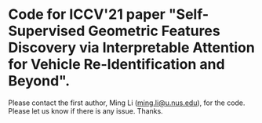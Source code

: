 # Code for ICCV'21 paper "Self-Supervised Geometric Features Discovery via Interpretable Attention for Vehicle Re-Identification and Beyond".

Please contact the first author, Ming Li (ming.li@u.nus.edu), for the code. Please let us know if there is any issue. Thanks.
